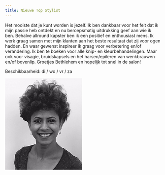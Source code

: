 ```yaml
---
title: Nieuwe Top Stylist
---
```



Het mooiste dat je kunt worden is jezelf. Ik ben dankbaar voor het feit dat ik mijn passie heb ontdekt en nu beroepsmatig uitdrukking geef aan wie ik ben. Behalve allround kapster ben ik een positief en enthousiast mens. Ik werk graag samen met mijn klanten aan het beste resultaat dat zij voor ogen hadden. En waar gewenst inspireer ik graag voor verbetering en/of verandering. Ik ben te boeken voor alle knip- en kleurbehandelingen. Maar ook voor visagie, bruidskapsels en het harsen/epileren van wenkbrauwen en/of bovenlip. Groetjes Bethlehem en hopelijk tot snel in de salon!

Beschikbaarheid: di / wo / vr / za

![](/uploads/versions/bethlehem-kapper-amsterdam-1---x----250-297x---.jpg)
